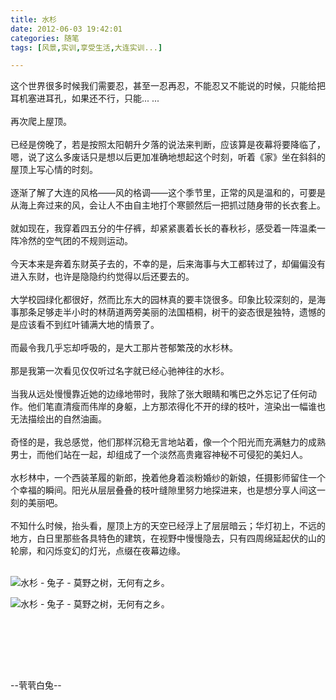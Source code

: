 ```yaml
---
title: 水杉
date: 2012-06-03 19:42:01
categories: 随笔
tags: [风景,实训,享受生活,大连实训...]

---
```

这个世界很多时候我们需要忍，甚至一忍再忍，不能忍又不能说的时候，只能给把耳机塞进耳孔，如果还不行，只能... ...<br /><br />再次爬上屋顶。 <br /><br />已经是傍晚了，若是按照太阳朝升夕落的说法来判断，应该算是夜幕将要降临了，嗯，说了这么多废话只是想以后更加准确地想起这个时刻，听着《家》坐在斜斜的屋顶上写心情的时刻。<br /><br />逐渐了解了大连的风格——风的格调——这个季节里，正常的风是温和的，可要是从海上奔过来的风，会让人不由自主地打个寒颤然后一把抓过随身带的长衣套上。<br /><br />就如现在，我穿着四五分的牛仔裤，却紧紧裹着长长的春秋衫，感受着一阵温柔一阵冷然的空气团的不规则运动。<br /><br />今天本来是奔着东财英子去的，不幸的是，后来海事与大工都转过了，却偏偏没有进入东财，也许是隐隐约约觉得以后还要去的。 <br /><br />大学校园绿化都很好，然而比东大的园林真的要丰饶很多。印象比较深刻的，是海事那条足够走半小时的林荫道两旁美丽的法国梧桐，树干的姿态很是独特，遗憾的是应该看不到红叶铺满大地的情景了。 <br /><br />而最令我几乎忘却呼吸的，是大工那片苍郁繁茂的水杉林。<br /><br />那是我第一次看见仅仅听过名字就已经心驰神往的水杉。<br /><br />当我从远处慢慢靠近她的边缘地带时，我除了张大眼睛和嘴巴之外忘记了任何动作。他们笔直清瘦而伟岸的身躯，上方那浓得化不开的绿的枝叶，渲染出一幅谁也无法描绘出的自然油画。<br /><br />奇怪的是，我总感觉，他们那样沉稳无言地站着，像一个个阳光而充满魅力的成熟男士，而他们站在一起，却组成了一个淡然高贵雍容神秘不可侵犯的美妇人。<br /><br />水杉林中，一个西装革履的新郎，挽着他身着淡粉婚纱的新娘，任摄影师留住一个个幸福的瞬间。阳光从层层叠叠的枝叶缝隙里努力地探进来，也是想分享人间这一刻的美丽吧。<br /><br />不知什么时候，抬头看，屋顶上方的天空已经浮上了层层暗云；华灯初上，不远的地方，白日里那些各具特色的建筑，在视野中慢慢隐去，只有四周绵延起伏的山的轮廓，和闪烁变幻的灯光，点缀在夜幕边缘。 <br /><br />

![水杉 - 兔子 - 莫野之树，无何有之乡。](669066019658841080.jpg)

![水杉 - 兔子 - 莫野之树，无何有之乡。](669066019658841080.jpg)

 <br /><br />

<br /><br />

--茕茕白兔--